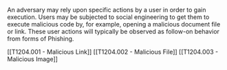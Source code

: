 An adversary may rely upon specific actions by a user in order to gain execution. Users may be subjected to social engineering to get them to execute malicious code by, for example, opening a malicious document file or link. These user actions will typically be observed as follow-on behavior from forms of Phishing.

[[T1204.001 - Malicious Link]]
[[T1204.002 - Malicious File]]
[[T1204.003 - Malicious Image]]